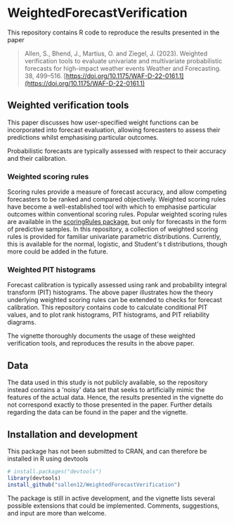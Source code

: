 # WeightedForecastVerification

This repository contains R code to reproduce the results presented in the paper  

> Allen, S., Bhend, J., Martius, O. and Ziegel, J. (2023). 
> Weighted verification tools to evaluate univariate and multivariate probabilistic forecasts for high-impact weather events
> Weather and Forecasting. 38, 499–516.
> [https://doi.org/10.1175/WAF-D-22-0161.1](https://doi.org/10.1175/WAF-D-22-0161.1)

## Weighted verification tools

This paper discusses how user-specified weight functions can be incorporated into forecast evaluation, allowing forecasters to assess their predictions whilst emphasising particular outcomes.

Probabilistic forecasts are typically assessed with respect to their accuracy and their calibration. 

### Weighted scoring rules

Scoring rules provide a measure of forecast accuracy, and allow competing forecasters to be ranked and compared objectively.
Weighted scoring rules have become a well-established tool with which to emphasise particular outcomes within conventional scoring rules.
Popular weighted scoring rules are available in the [scoringRules package](https://github.com/FK83/scoringRules), but only for forecasts in 
the form of predictive samples. In this repository, a collection of weighted scoring rules is provided for familiar univariate parametric distributions.
Currently, this is available for the normal, logistic, and Student's t distributions, though more could be added in the future.

### Weighted PIT histograms

Forecast calibration is typically assessed using rank and probability integral transform (PIT) histograms. 
The above paper illustrates how the theory underlying weighted scoring rules can be extended to checks for forecast calibration.
This repository contains code to calculate conditional PIT values, and to plot rank histograms, PIT histograms, and PIT reliability diagrams.

The vignette thoroughly documents the usage of these weighted verification tools, and reproduces the results in the above paper.

## Data

The data used in this study is not publicly available, so the repository instead contains a 'noisy' data set that seeks to artificially mimic the features of the actual data. Hence, the results presented in the vignette do not correspond exactly to those presented in the paper. Further details regarding the data can be found in the paper and the vignette.

## Installation and development

This package has not been submitted to CRAN, and can therefore be installed in R using devtools
```r
# install.packages("devtools")
library(devtools)
install_github("sallen12/WeightedForecastVerification")
```
The package is still in active development, and the vignette lists several possible extensions that could be implemented. Comments, suggestions, and input are more than welcome.
